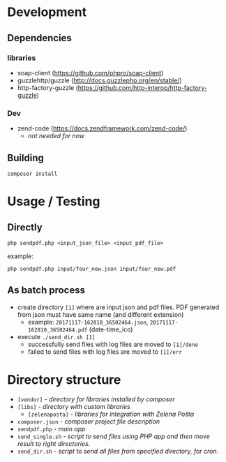 # Development
## Dependencies
### libraries
* soap-client (https://github.com/phpro/soap-client)
* guzzlehttp/guzzle (http://docs.guzzlephp.org/en/stable/)
* http-factory-guzzle (https://github.com/http-interop/http-factory-guzzle)

### Dev
* zend-code (https://docs.zendframework.com/zend-code/)
  * *not needed for now*

## Building
`composer install`

# Usage / Testing
## Directly
`php sendpdf.php <input_json_file> <input_pdf_file>`

example:

`php sendpdf.php input/four_new.json input/four_new.pdf`

## As batch process
* create directory `[1]` where are input json and pdf files. PDF generated from json must have same name (and different extension)
  * example: `20171117-162810_36502464.json`, `20171117-162810_36502464.pdf` (date-time_ico)
* execute `./send_dir.sh [1]`
  * successfully send files with log files are moved to `[1]/done`
  * failed to send files with log files are moved to `[1]/err`

# Directory structure
* `[vendor]` *- directory for libraries installed by composer*
* `[libs]` *- directory with custom libraries*
  * `[zelenaposta]` *- libraries for integration with Zelena Pošta*
* `composer.json` *- composer project file description*
* `sendpdf.php` *- main app*
* `send_single.sh` *- script to send files using PHP app and then move result to right directories.*
* `send_dir.sh` *- script to send all files from specified directory, for cron.*
